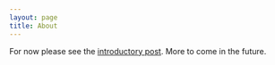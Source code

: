```yaml
---
layout: page
title: About
---
```


For now please see the [introductory post](../2022/03/03/introducing-king/). More to come in the future.

